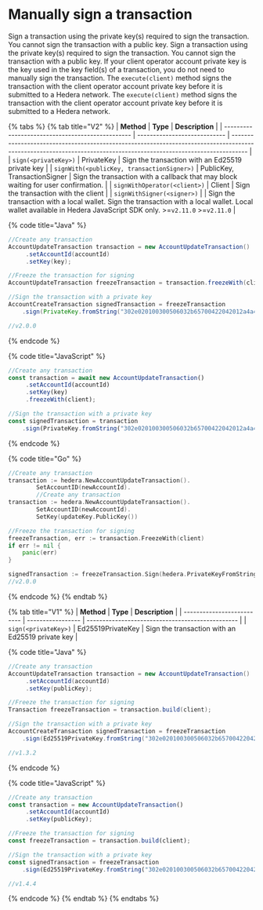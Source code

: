# Manually sign a transaction

Sign a transaction using the private key(s) required to sign the transaction. You cannot sign the transaction with a public key. Sign a transaction using the private key(s) required to sign the transaction. You cannot sign the transaction with a public key. If your client operator account private key is the key used in the key field(s) of a transaction, you do not need to manually sign the transaction. The `execute(client)` method signs the transaction with the client operator account private key before it is submitted to a Hedera network. The `execute(client)` method signs the transaction with the client operator account private key before it is submitted to a Hedera network.

{% tabs %}
{% tab title="V2" %}
| **Method**                                       | **Type**                     | **Description**                                                                                                                                                   |
| ------------------------------------------------ | ---------------------------- | ----------------------------------------------------------------------------------------------------------------------------------------------------------------- |
| `sign(<privateKey>)`                       | PrivateKey                   | Sign the transaction with an Ed25519 private key                                                                                                                  |
| `signWith(<publicKey, transactionSigner>)` | PublicKey, TransactionSigner | Sign the transaction with a callback that may block waiting for user confirmation.                                                                                |
| `signWithOperator(<client>)`               | Client                       | Sign the transaction with the client                                                                                                                              |
| `signWithSigner(<signer>)`                 |                              | Sign the transaction with a local wallet. Sign the transaction with a local wallet. Local wallet available in Hedera JavaScript SDK only. >=`v2.11.0` >=`v2.11.0` |

{% code title="Java" %}
```java
//Create any transaction
AccountUpdateTransaction transaction = new AccountUpdateTransaction()
     .setAccountId(accountId)
     .setKey(key);

//Freeze the transaction for signing
AccountUpdateTransaction freezeTransaction = transaction.freezeWith(client);

//Sign the transaction with a private key
AccountCreateTransaction signedTransaction = freezeTransaction
    .sign(PrivateKey.fromString("302e020100300506032b65700422042012a4a4add3d885bd61d7ce5cff88c5ef2d510651add00a7f64cb90de3359bc5c");

//v2.0.0    
```
{% endcode %}

{% code title="JavaScript" %}
```javascript
//Create any transaction
const transaction = await new AccountUpdateTransaction()
     .setAccountId(accountId)
     .setKey(key)
     .freezeWith(client);

//Sign the transaction with a private key
const signedTransaction = transaction
    .sign(PrivateKey.fromString("302e020100300506032b65700422042012a4a4add3d885bd61d7ce5cff88c5ef2d510651add00a7f64cb90de3359bc5c");
```
{% endcode %}

{% code title="Go" %}
```go
//Create any transaction
transaction := hedera.NewAccountUpdateTransaction().
        SetAccountID(newAccountId).
        //Create any transaction
transaction := hedera.NewAccountUpdateTransaction().
        SetAccountID(newAccountId).
        SetKey(updateKey.PublicKey())

//Freeze the transaction for signing
freezeTransaction, err := transaction.FreezeWith(client)
if err != nil {
    panic(err)
}

signedTransaction := freezeTransaction.Sign(hedera.PrivateKeyFromString("302e020100300506032b65700422042012a4a4add3d885bd61d7ce5cff88c5ef2d510651add00a7f64cb90de3359bc5c"))
//v2.0.0
```
{% endcode %}
{% endtab %}

{% tab title="V1" %}
| **Method**                 | **Type**          | **Description**                                  |
| -------------------------- | ----------------- | ------------------------------------------------ |
| `sign(<privateKey>)` | Ed25519PrivateKey | Sign the transaction with an Ed25519 private key |

{% code title="Java" %}
```java
//Create any transaction
AccountUpdateTransaction transaction = new AccountUpdateTransaction()
     .setAccountId(accountId)
     .setKey(publicKey);

//Freeze the transaction for signing
Transaction freezeTransaction = transaction.build(client);

//Sign the transaction with a private key
AccountCreateTransaction signedTransaction = freezeTransaction
    .sign(Ed25519PrivateKey.fromString("302e020100300506032b65700422042012a4a4add3d885bd61d7ce5cff88c5ef2d510651add00a7f64cb90de3359bc5c");

//v1.3.2  
```
{% endcode %}

{% code title="JavaScript" %}
```javascript
//Create any transaction
const transaction = new AccountUpdateTransaction()
     .setAccountId(accountId)
     .setKey(publicKey);

//Freeze the transaction for signing
const freezeTransaction = transaction.build(client);

//Sign the transaction with a private key
const signedTransaction = freezeTransaction
    .sign(Ed25519PrivateKey.fromString("302e020100300506032b65700422042012a4a4add3d885bd61d7ce5cff88c5ef2d510651add00a7f64cb90de3359bc5c");

//v1.4.4
```
{% endcode %}
{% endtab %}
{% endtabs %}

##
